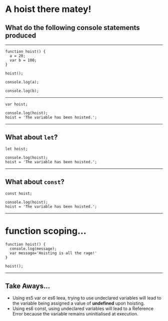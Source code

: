 
# A hoist there matey!

## What do the following console statements produced

---

```
function hoist() {
  a = 20;
  var b = 100;
}

hoist();

console.log(a);

console.log(b);

```

---

```
var hoist;

console.log(hoist);
hoist = 'The variable has been hoisted.';
```


---

## What about ```let```?

```
let hoist;

console.log(hoist);
hoist = 'The variable has been hoisted.';
```


---

## What about ```const```?

```
const hoist;

console.log(hoist);
hoist = 'The variable has been hoisted.';
```
---

# function scoping...

```
function hoist() {
  console.log(message);
  var message='Hoisting is all the rage!'
}

hoist();
```

---

## Take Aways...

- Using es5 var or es6 leea, trying to use undeclared variables will lead to the variable being assigned a value of __undefined__ upon hoisting.
- Using es6 const, using undeclared variables will lead to a Reference Error because the variable remains uninitialised at execution.
